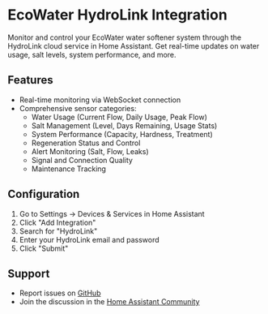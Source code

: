 # EcoWater HydroLink Integration

Monitor and control your EcoWater water softener system through the HydroLink cloud service in Home Assistant. Get real-time updates on water usage, salt levels, system performance, and more.

## Features

- Real-time monitoring via WebSocket connection
- Comprehensive sensor categories:
  - Water Usage (Current Flow, Daily Usage, Peak Flow)
  - Salt Management (Level, Days Remaining, Usage Stats)
  - System Performance (Capacity, Hardness, Treatment)
  - Regeneration Status and Control
  - Alert Monitoring (Salt, Flow, Leaks)
  - Signal and Connection Quality
  - Maintenance Tracking

## Configuration

1. Go to Settings → Devices & Services in Home Assistant
2. Click "Add Integration"
3. Search for "HydroLink"
4. Enter your HydroLink email and password
5. Click "Submit"

## Support

- Report issues on [GitHub](https://github.com/GrumpyTanker/Ecowater-Hydrolink-HACS/issues)
- Join the discussion in the [Home Assistant Community](https://community.home-assistant.io/)